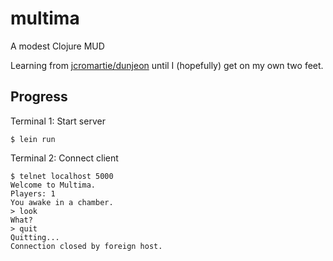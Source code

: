 multima
=======

A modest Clojure MUD

Learning from [jcromartie/dunjeon](https://github.com/jcromartie/dunjeon) until I (hopefully) get on my own two feet.

## Progress

Terminal 1: Start server

    $ lein run 
    
Terminal 2: Connect client

    $ telnet localhost 5000
    Welcome to Multima.
    Players: 1
    You awake in a chamber.
    > look
    What?
    > quit
    Quitting...
    Connection closed by foreign host.
    
